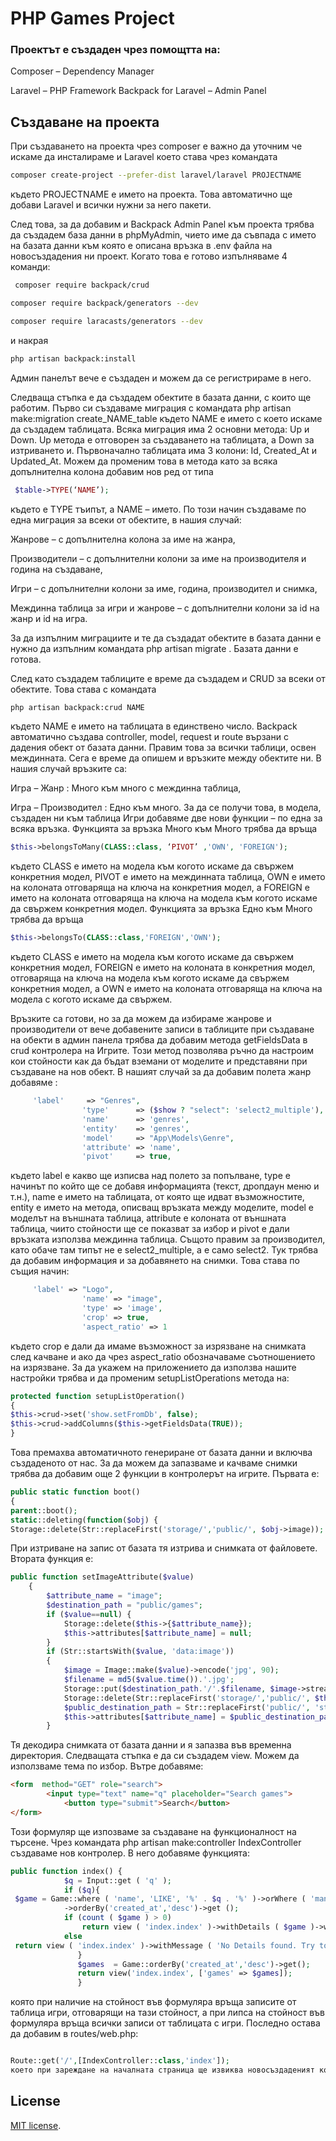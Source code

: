 # PHP Games Project
### Проектът е създаден чрез помощтта на:

Composer – Dependency Manager

Laravel – PHP Framework
Backpack for Laravel – Admin Panel

## Създаване на проекта

При създаването на проекта чрез composer е важно да уточним че искаме да инсталираме и Laravel което става чрез командата 
~~~bash
composer create-project --prefer-dist laravel/laravel PROJECTNAME 
~~~
където PROJECTNAME е името на проекта. Това автоматично ще добави Laravel и всички нужни за него пакети.

След това, за да добавим и Backpack Admin Panel към проекта трябва да създадем база данни в phpMyAdmin, чието име да съвпада с името на базата данни към която е описана връзка в .env файла на новосъздадения ни проект. Когато това е готово изпълняваме 4 команди:
~~~bash
 composer require backpack/crud
~~~
~~~bash
composer require backpack/generators --dev
~~~
~~~bash
composer require laracasts/generators --dev
~~~
и накрая 
~~~bash
php artisan backpack:install
~~~
Админ панелът вече е създаден и можем да се регистрираме в него.

Следваща стъпка е да създадем обектите в базата данни, с които ще работим. Първо си създаваме миграция с командата php artisan make:migration create_NAME_table където NAME е името с което искаме да създадем таблицата. Всяка миграция има 2 основни метода: Up и Down.
Up метода е отговорен за създаването на таблицата, а Down за изтриването и. Първоначално таблицата има 3 колони: Id, Created_At и Updated_At. Можем да променим това в метода като за всяка допълнителна колона добавим нов ред от типа
~~~php
 $table->TYPE(‘NAME’);
 ~~~
където е TYPE тъипът, а NAME – името. По този начин създаваме по една миграция за всеки от обектите, в нашия случай:

Жанрове – с допълнителна колона за име на жанра,

Производители – с допълнителни колони за име на производителя и година на създаване,

Игри – с допълнителни колони за име, година, производител и снимка,

Междинна таблица за игри и жанрове – с допълнителни колони за id на жанр и id на игра.

За да изпълним миграциите и те да създадат обектите в базата данни е нужно да изпълним командата php artisan migrate . Базата данни е готова.

След като създадем таблиците е време да създадем и CRUD за всеки от обектите. Това става с командата 
~~~bash 
php artisan backpack:crud NAME 
~~~  
където NAME е името на таблицата в единствено число. Backpack автоматично създава controller, model, request и route вързани с дадения обект от базата данни. Правим това за всички таблици, освен междинната.
Сега е време да опишем и връзките между обектите ни. В нашия случай връзките са:

Игра – Жанр : Много към много с междинна таблица,

Игра – Производител : Едно към много.
За да се получи това, в модела, създаден ни към таблица Игри добавяме две нови функции – по една за всяка връзка. 
Функцията за връзка Много към Много трябва да връща 
~~~php
$this->belongsToMany(CLASS::class, ‘PIVOT’ ,'OWN', 'FOREIGN');
~~~
където CLASS е името на модела към когото искаме да свържем конкретния модел, PIVOT е името на междинната таблица, OWN е името на колоната отговаряща на ключа на конкретния модел, а FOREIGN е името на колоната отговаряща на ключа на модела към когото искаме да свържем конкретния модел.
Функцията за връзка Едно към Много трябва да връща 
~~~php
$this->belongsTo(CLASS::class,'FOREIGN','OWN');
~~~
където CLASS е името на модела към когото искаме да свържем конкретния модел, FOREIGN е името на колоната в конкретния модел, отговаряща на ключа на модела към когото искаме да свържем конкретния модел, а OWN е името на колоната отговаряща на ключа на модела с когото искаме да свържем.

Връзките са готови, но за да можем да избираме жанрове и производители от вече добавените записи в таблиците при създаване на обекти в админ панела трябва да добавим метода getFieldsData в crud контролера на Игрите. Този метод позволява ръчно да настроим кои стойности как да бъдат вземани от моделите и представяни при създаване на нов обект. В нашият случай за да добавим полета жанр добавяме : 
~~~php
     'label'     => "Genres",
                'type'      => ($show ? "select": 'select2_multiple'),
                'name'      => 'genres',
                'entity'    => 'genres', 
                'model'     => "App\Models\Genre",
                'attribute' => 'name', 
                'pivot'     => true,
~~~
където label е какво ще изписва над полето за попълване, type е начинът по който ще се добавя информацията (текст, дропдаун меню и т.н.), name е името на таблицата, от която ще идват възможностите, entity е името на метода, описващ връзката между моделите, model е моделът на външната таблица, attribute e колоната от външната таблица, чиито стойности ще се показват за избор и pivot е дали връзката използва междинна таблица.
Същото правим за производител, като обаче там типът не е select2_multiple, а е само select2. Тук трябва да добавим информация и за добавянето на снимки. Това става по същия начин:
~~~php
     'label' => "Logo",
                'name' => "image",
                'type' => 'image',
                'crop' => true,
                'aspect_ratio' => 1
~~~
където crop е дали да имаме възможност за изрязване на снимката след качване и ако да чрез aspect_ratio обозначаваме съотношението на изрязване. За да укажем на приложението да използва нашите настройки трябва и да променим setupListOperations метода на:
~~~php
protected function setupListOperation()
{
$this->crud->set('show.setFromDb', false);
$this->crud->addColumns($this->getFieldsData(TRUE));
} 
~~~
Това премахва автоматичното генериране от базата данни и включва създаденото от нас.
За да можем да запазваме и качваме снимки трябва да добавим още 2 функции в контролерът на игрите. Първата е:

~~~php
public static function boot()
{
parent::boot();
static::deleting(function($obj) {
Storage::delete(Str::replaceFirst('storage/','public/', $obj->image));
~~~
При изтриване на запис от базата тя изтрива и снимката от файловете.
Втората функция е:
~~~php
public function setImageAttribute($value)
    {
        $attribute_name = "image";
        $destination_path = "public/games";
        if ($value==null) {
            Storage::delete($this->{$attribute_name});
            $this->attributes[$attribute_name] = null;
        }
        if (Str::startsWith($value, 'data:image'))
        {
            $image = Image::make($value)->encode('jpg', 90); 
            $filename = md5($value.time()).'.jpg'; 
            Storage::put($destination_path.'/'.$filename, $image->stream());
            Storage::delete(Str::replaceFirst('storage/','public/', $this->{$attribute_name}));
            $public_destination_path = Str::replaceFirst('public/', 'storage/', $destination_path);
            $this->attributes[$attribute_name] = $public_destination_path.'/'.$filename;
        }
~~~
Тя декодира снимката от базата данни и я запазва във временна директория.
	Следващата стъпка е да си създадем view. Можем да използваме тема по избор. Вътре добавяме:
~~~html
<form  method="GET" role="search">
        <input type="text" name="q" placeholder="Search games">
            <button type="submit">Search</button>
</form>
~~~
Този формуляр ще изпозваме за създаване на функционалност на търсене.
Чрез командата php artisan make:controller IndexController създаваме нов контролер. В него добавяме функцията: 
~~~php
public function index() {
            $q = Input::get ( 'q' );
            if ($q){
 $game = Game::where ( 'name', 'LIKE', '%' . $q . '%' )->orWhere ( 'manufacturer', 'LIKE', '%' . $q . '%' )->orWhere ( 'year_released', 'LIKE', '%' . $q . '%' )
            ->orderBy('created_at','desc')->get ();
            if (count ( $game ) > 0)
                return view ( 'index.index' )->withDetails ( $game )->withQuery ( $q );
            else
 return view ( 'index.index' )->withMessage ( 'No Details found. Try to search again !' );
               }
               $games  = Game::orderBy('created_at','desc')->get();
               return view('index.index', ['games' => $games]);
               } 
~~~
която при наличие на стойност във формуляра връща записите от таблица игри, отговарящи на тази стойност,  а при липса на стойност във формуляра връща всички записи от таблицата с игри.
Последно остава да добавим в routes/web.php:
~~~php

Route::get('/',[IndexController::class,'index']);
което при зареждане на началната страница ще извиква новосъздаденият контролер.
~~~

## License
[MIT license](https://opensource.org/licenses/MIT).
